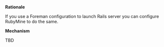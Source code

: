 **Rationale**

If you use a Foreman configuration to launch Rails server you can configure RubyMine to do the same. 

**Mechanism**

TBD